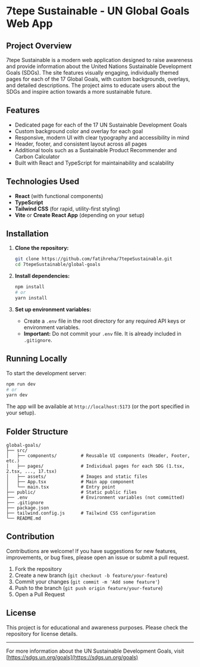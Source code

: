 # 7tepe Sustainable - UN Global Goals Web App

## Project Overview

7tepe Sustainable is a modern web application designed to raise awareness and provide information about the United Nations Sustainable Development Goals (SDGs). The site features visually engaging, individually themed pages for each of the 17 Global Goals, with custom backgrounds, overlays, and detailed descriptions. The project aims to educate users about the SDGs and inspire action towards a more sustainable future.

## Features
- Dedicated page for each of the 17 UN Sustainable Development Goals
- Custom background color and overlay for each goal
- Responsive, modern UI with clear typography and accessibility in mind
- Header, footer, and consistent layout across all pages
- Additional tools such as a Sustainable Product Recommender and Carbon Calculator
- Built with React and TypeScript for maintainability and scalability

## Technologies Used
- **React** (with functional components)
- **TypeScript**
- **Tailwind CSS** (for rapid, utility-first styling)
- **Vite** or **Create React App** (depending on your setup)

## Installation

1. **Clone the repository:**
   ```bash
   git clone https://github.com/fatihreha/7tepeSustainable.git
   cd 7tepeSustainable/global-goals
   ```

2. **Install dependencies:**
   ```bash
   npm install
   # or
   yarn install
   ```

3. **Set up environment variables:**
   - Create a `.env` file in the root directory for any required API keys or environment variables.
   - **Important:** Do not commit your `.env` file. It is already included in `.gitignore`.

## Running Locally

To start the development server:
```bash
npm run dev
# or
yarn dev
```
The app will be available at `http://localhost:5173` (or the port specified in your setup).

## Folder Structure
```
global-goals/
├── src/
│   ├── components/         # Reusable UI components (Header, Footer, etc.)
│   ├── pages/              # Individual pages for each SDG (1.tsx, 2.tsx, ..., 17.tsx)
│   ├── assets/             # Images and static files
│   ├── App.tsx             # Main app component
│   └── main.tsx            # Entry point
├── public/                 # Static public files
├── .env                    # Environment variables (not committed)
├── .gitignore
├── package.json
├── tailwind.config.js      # Tailwind CSS configuration
└── README.md
```

## Contribution

Contributions are welcome! If you have suggestions for new features, improvements, or bug fixes, please open an issue or submit a pull request.

1. Fork the repository
2. Create a new branch (`git checkout -b feature/your-feature`)
3. Commit your changes (`git commit -m 'Add some feature'`)
4. Push to the branch (`git push origin feature/your-feature`)
5. Open a Pull Request

## License

This project is for educational and awareness purposes. Please check the repository for license details.

---

For more information about the UN Sustainable Development Goals, visit [https://sdgs.un.org/goals](https://sdgs.un.org/goals) 
